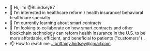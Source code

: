 - 👋 Hi, I’m @BLindsey87
- 👀 I’m interested in healthcare reform / health insurance/ behavioral healthcare specialty
- 🌱 I’m currently learning about smart contracts
- 💞️ I’m looking to collaborate on how smart contracts and other blockchain technology can reform health insurance in the U.S. to be more affordable, efficient, and beneficial to patients ("customers") . 
- 📫 How to reach me ...brittainy.lindsey@gmail.com

<!---
BLindsey87/BLindsey87 is a ✨ special ✨ repository because its `README.md` (this file) appears on your GitHub profile.
You can click the Preview link to take a look at your changes.
--->
